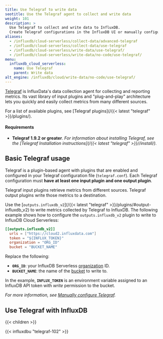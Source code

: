 ```yaml
---
title: Use Telegraf to write data
seotitle: Use the Telegraf agent to collect and write data
weight: 101
description: >
  Use Telegraf to collect and write data to InfluxDB.
  Create Telegraf configurations in the InfluxDB UI or manually configure Telegraf.
aliases:
  - /influxdb/cloud-serverless/collect-data/advanced-telegraf
  - /influxdb/cloud-serverless/collect-data/use-telegraf
  - /influxdb/cloud-serverless/write-data/use-telegraf/
  - /influxdb/cloud-serverless/write-data/no-code/use-telegraf/
menu:
  influxdb_cloud_serverless:
    name: Use Telegraf
    parent: Write data
alt_engine: /influxdb/cloud/write-data/no-code/use-telegraf/
---
```


[Telegraf](https://www.influxdata.com/time-series-platform/telegraf/) is InfluxData's
data collection agent for collecting and reporting metrics.
Its vast library of input plugins and "plug-and-play" architecture lets you quickly
and easily collect metrics from many different sources.

For a list of available plugins, see [Telegraf plugins](/{{< latest "telegraf" >}}/plugins/).

#### Requirements

- **Telegraf 1.9.2 or greater**.
  _For information about installing Telegraf, see the
  [Telegraf Installation instructions](/{{< latest "telegraf" >}}//install/)._

## Basic Telegraf usage

Telegraf is a plugin-based agent with plugins that are enabled and configured in
your Telegraf configuration file (`telegraf.conf`).
Each Telegraf configuration must **have at least one input plugin and one output plugin**.

Telegraf input plugins retrieve metrics from different sources.
Telegraf output plugins write those metrics to a destination.

Use the [`outputs.influxdb_v2`](/{{< latest "telegraf" >}}/plugins/#output-influxdb_v2) to write metrics collected by Telegraf to InfluxDB.
The following example shows how to configure the `outputs.influxdb_v2` plugin to write to InfluxDB Cloud Serverless:

```toml
[[outputs.influxdb_v2]]
  urls = ["https://cloud2.influxdata.com"]
  token = "${INFLUX_TOKEN}"
  organization = "ORG_ID"
  bucket = "BUCKET_NAME"
```

Replace the following:

- **`ORG_ID`**: your InfluxDB Serverless [organization](/influxdb/cloud-serverless/admin/organizations/) ID.
- **`BUCKET_NAME`**: the name of the [bucket](/influxdb/cloud-serverless/admin/buckets/) to write to.

In the example, **`INFLUX_TOKEN`** is an environment variable assigned to an InfluxDB API token with _write_ permission to the bucket.

_For more information, see [Manually configure Telegraf](/influxdb/cloud-serverless/write-data/use-telegraf/configure/manual-config/#enable-and-configure-the-influxdb-v2-output-plugin)._

## Use Telegraf with InfluxDB

{{< children >}}

{{< influxdbu "telegraf-102" >}}
